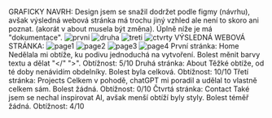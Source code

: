 GRAFICKY NAVRH:
Design jsem se snažil dodržet podle figmy (návrhu), avšak výsledná webová stránka má trochu jiný vzhled ale není to skoro ani poznat. (akorát v about musela být změna).
Úplně níže je má "dokumentace".
![prvni](https://github.com/smelichar1/ukolsimon/assets/151734192/d9a5b204-fd13-4582-a2e1-6be7f8b86195)
![druha](https://github.com/smelichar1/ukolsimon/assets/151734192/5649e9ec-4651-4ee0-b3a5-176ed1ff0461)
![treti](https://github.com/smelichar1/ukolsimon/assets/151734192/00f73379-79b4-4774-ae4b-cb899aab942d)
![ctvrty](https://github.com/smelichar1/ukolsimon/assets/151734192/e11004c7-4688-44b3-9e07-2d016be613f9)
VÝSLEDNÁ WEBOVÁ STRÁNKA:
![page1](https://github.com/Smelichar2/ukolsimon/assets/157316709/54514685-0a4f-441b-a215-9311f0bffdac)
![page2](https://github.com/Smelichar2/ukolsimon/assets/157316709/f5b7a6a9-a9e0-4d33-a57a-14caea7948a3)
![page3](https://github.com/Smelichar2/ukolsimon/assets/157316709/e12f3576-f0c9-48e9-8930-650c437d328b)
![page4](https://github.com/Smelichar2/ukolsimon/assets/157316709/02ec836b-d999-4ac8-b413-e2dc6ca33000)
První stránka: Home
Nedělala mi obtíže, ku podivu jednoduchá na vytvoření.
Bolest měnit barvy textu a dělat "</" ">".
Obtížnost: 5/10
Druhá stránka: About
Těžké obtíže, od té doby nenávidím obdelníky.
Bolest byla celková.
Obtížnost: 10/10
Třetí stránka: Projects
Celkem v pohodě, chatGPT mi poradil a udělal to vlastně celkem sám.
Bolest žádná.
Obtížnost: 0/10
Čtvrtá stránka: Contact
Také jsem se nechal inspirovat AI, avšak menší obtíží byly styly.
Bolest téměř žádná.
Obtížnost: 4/10
